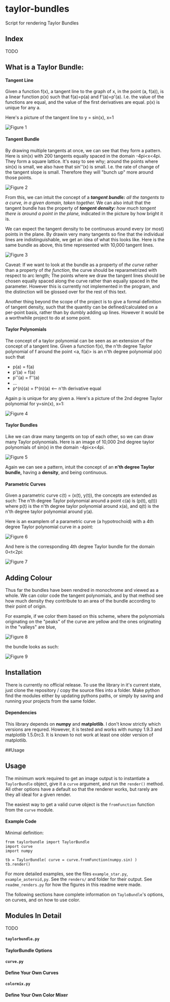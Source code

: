 # taylor-bundles

Script for rendering Taylor Bundles

## Index

TODO

## What is a Taylor Bundle:

#### Tangent Line

Given a function f(x), a tangent line to the graph of x, in the point (a, f(a)), is a linear function p(x) such that f(a)=p(a) and f'(a)=p'(a). I.e. the value of the functions are equal, and the value of the first derivatives are equal. p(x) is unique for any a.

Here's a picture of the tangent line to y = sin(x), x=1

![Figure 1](figures/readme_fig1.png)


#### Tangent Bundle

By drawing multiple tangents at once, we can see that they form a pattern.  Here is sin(x) with 200 tangents equally spaced in the domain -4pi<x<4pi.  They form a square lattice.  It's easy to see why; around the points where sin(x) is small, we also have that sin''(x) is small.  I.e. the rate of change of the tangent slope is small. Therefore they will "bunch up" more around those points.

![Figure 2](figures/readme_fig2.png)

From this, we can intuit the concept of a _**tangent bundle:** all the tangents to a curve, in a given domain, taken together._ We can also intuit that the tangent bundle has the property of _**tangent density:** how much tangent there is around a point in the plane,_ indicated in the picture by how bright it is.

We can expect the tangent density to be continuous around every (or most) points in the plane.  By drawin very many tangents so fine that the individual lines are indistinguishable, we get an idea of what this looks like. Here is the same bundle as above, this time represented with 10,000 tangent lines.

![Figure 3](figures/readme_fig3.png)

Caveat: If we want to look at the bundle as a property of _the curve_ rather than a property of _the function_, the curve should be reparametrized with respect to arc length; The points where we draw the tangent lines should be chosen equally spaced along the curve rather than equally spaced in the parameter. However this is currently not implemented in the program, and the distinction will be glossed over for the rest of this text.

Another thing beyond the scope of the project is to give a formal definition of tangent density, such that the quantity can be defined/calculated on a per-point basis, rather than by dumbly adding up lines. However it would be a worthwhile project to do at some point.


#### Taylor Polynomials

The concept of a taylor polynomial can be seen as an extension of the concept of a tangent line. Given a function f(x), the n'th degree Taylor polynomial of f around the point <a, f(a)> is an n'th degree polynomial p(x) such that

*  p(a) = f(a)
*  p'(a) = f(a)
*  p''(a) = f''(a)
*  ...
*  p^(n)(a) = f^(n)(a)   <-- n'th derivative equal

Again p is unique for any given a. Here's a picture of the 2nd degree Taylor polynomial for y=sin(x), x=1:

![Figure 4](figures/readme_fig4.png)

#### Taylor Bundles

Like we can draw many tangents on top of each other, so we can draw many Taylor polynomials. Here is an image of 10,000 2nd degree taylor polynomials of sin(x) in the domain -4pi<x<4pi. 

![Figure 5](figures/readme_fig5.png)

Again we can see a pattern, intuit the concept of an **n'th degree Taylor bundle,** having a **density**, and being continuous.

#### Parametric Curves

Given a parametric curve c(t) = (x(t), y(t)), the concepts are extended as such: The n'th degree Taylor polynomial around a point c(a) is (p(t), q(t)) where p(t) is the n'th degree taylor polynomial around x(a), and q(t) is the n'th degree taylor polynomial around y(a).

Here is an examplem of a parametric curve (a hypotrochoid) with a 4th degree Taylor polynomial curve in a point: 

![Figure 6](figures/readme_fig6.png)

And here is the corresponding 4th degree Taylor bundle for the domain 0<t<2pi:

![Figure 7](figures/readme_fig7.png)

## Adding Colour

Thus far the bundles have been rendred in monochrome and viewed as a whole. We can color code the tangent polynomials, and by that method see how much density they contribute to an area of the bundle according to their point of origin.

For example, if we color them based on this scheme, where the polynomials originating on the "peaks" of the curve are yellow and the ones originating in the "valleys" are blue,

![Figure 8](figures/readme_fig8.png)

the bundle looks as such:

![Figure 9](figures/readme_fig9.png)


## Installation

There is currently no official release. To use the library in it's current state, just clone the repository / copy the source files into a folder. Make python find the modules either by updating pythons paths, or simply by saving and running your projects from the same folder.

#### Dependencies

This library depends on **numpy** and **matplotlib**. I don't know strictly which versions are requred. However, it is tested and works with numpy 1.9.3 and matplotlib 1.5.0rc3. It is known to not work at least one older version of matplotlib.


##Usage

## Usage

The minimum work required to get an image output is to instantiate a `TaylorBundle` object, give it a `curve` argument, and run the `render()` method. All other options have a default so that the renderer works, but rarely are they all ideal for a given render.

The easiest way to get a valid curve object is the `fromFunction` function from the `curve` module.

#### Example Code

Minimal definition:

```
from taylorbundle import TaylorBundle
import curve
import numpy

tb = TaylorBundle( curve = curve.fromFunction(numpy.sin) )
tb.render()
```

For more detailed examples, see the files `example_star.py`, `example_asteroid,py`. See the `renders/` and folder for their output. See `readme_renders.py` for how the figures in this readme were made.

The following sections have complete information on `TayloBundle`'s options, on curves, and on how to use color.


## Modules In Detail

TODO

#### `taylorbundle.py`

#### TaylorBundle Options

#### `curve.py`

#### Define Your Own Curves

#### `colormix.py`

#### Define Your Own Color Mixer
